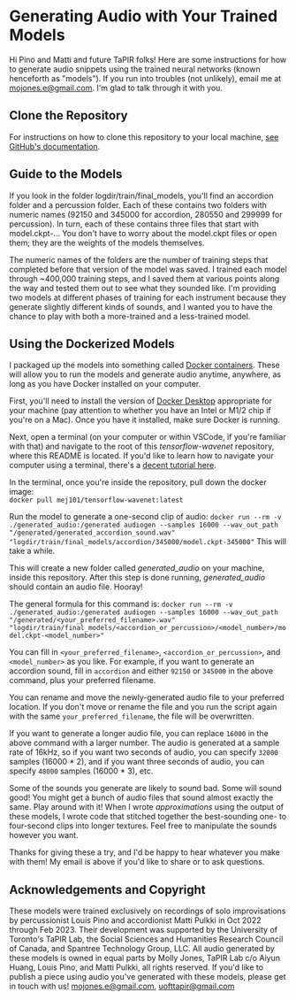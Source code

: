 # Generating Audio with Your Trained Models

Hi Pino and Matti and future TaPIR folks!  Here are some instructions for how to generate audio snippets using the trained neural networks (known henceforth as "models").  If you run into troubles (not unlikely), email me at mojones.e@gmail.com.  I'm glad to talk through it with you.

## Clone the Repository

For instructions on how to clone this repository to your local machine, [see GitHub's documentation](https://docs.github.com/en/repositories/creating-and-managing-repositories/cloning-a-repository).

## Guide to the Models

If you look in the folder logdir/train/final_models, you'll find an accordion folder and a percussion folder.  Each of these contains two folders with numeric names (92150 and 345000 for accordion, 280550 and 299999 for percussion).  In turn, each of these contains three files that start with model.ckpt-...  You don't have to worry about the model.ckpt files or open them; they are the weights of the models themselves.

The numeric names of the folders are the number of training steps that completed before that version of the model was saved.  I trained each model through ~400,000 training steps, and I saved them at various points along the way and tested them out to see what they sounded like.  I'm providing two models at different phases of training for each instrument because they generate slightly different kinds of sounds, and I wanted you to have the chance to play with both a more-trained and a less-trained model.

## Using the Dockerized Models

I packaged up the models into something called [Docker containers](https://www.docker.com/resources/what-container/).  These will allow you to run the models and generate audio anytime, anywhere, as long as you have Docker installed on your computer.

First, you'll need to install the version of [Docker Desktop](https://www.docker.com/products/docker-desktop/) appropriate for your machine (pay attention to whether you have an Intel or M1/2 chip if you're on a Mac).  Once you have it installed, make sure Docker is running.

Next, open a terminal (on your computer or within VSCode, if you're familiar with that) and navigate to the root of this *tensorflow-wavenet* repository, where this README is located.  If you'd like to learn how to navigate your computer using a terminal, there's a [decent tutorial here](https://terminalcheatsheet.com/guides/navigate-terminal#lets-get-started).

In the terminal, once you're inside the repository, pull down the docker image:<br>
`docker pull mej101/tensorflow-wavenet:latest`

Run the model to generate a one-second clip of audio:
`docker run --rm -v ./generated_audio:/generated audiogen --samples 16000 --wav_out_path "/generated/generated_accordion_sound.wav" "logdir/train/final_models/accordion/345000/model.ckpt-345000"`
This will take a while.

This will create a new folder called *generated_audio* on your machine, inside this repository.
After this step is done running, *generated_audio* should contain an audio file.  Hooray!

The general formula for this command is:
`docker run --rm -v ./generated_audio:/generated audiogen --samples 16000 --wav_out_path "/generated/<your_preferred_filename>.wav" "logdir/train/final_models/<accordion_or_percussion>/<model_number>/model.ckpt-<model_number>"`

You can fill in `<your_preferred_filename>`, `<accordion_or_percussion>`, and `<model_number>` as you like.  For example, if you want to generate an accordion sound, fill in `accordion` and either `92150` or `345000` in the above command, plus your preferred filename.

You can rename and move the newly-generated audio file to your preferred location.  If you don't move or rename the file and you run the script again with the same `your_preferred_filename`, the file will be overwritten.

If you want to generate a longer audio file, you can replace `16000` in the above command with a larger number.  The audio is generated at a sample rate of 16kHz, so if you want two seconds of audio, you can specify `32000` samples (16000 * 2), and if you want three seconds of audio, you can specify `48000` samples (16000 * 3), etc.

Some of the sounds you generate are likely to sound bad.  Some will sound good!  You might get a bunch of audio files that sound almost exactly the same.  Play around with it!  When I wrote *approximations* using the output of these models, I wrote code that stitched together the best-sounding one- to four-second clips into longer textures.  Feel free to manipulate the sounds however you want.  

Thanks for giving these a try, and I'd be happy to hear whatever you make with them!  My email is above if you'd like to share or to ask questions.

## Acknowledgements and Copyright

These models were trained exclusively on recordings of solo improvisations by percussionist Louis Pino and accordionist Matti Pulkki in Oct 2022 through Feb 2023.  Their development was supported by the University of Toronto's TaPIR Lab, the Social Sciences and Humanities Research Council of Canada, and Spantree Technology Group, LLC.  All audio generated by these models is owned in equal parts by Molly Jones, TaPIR Lab c/o Aiyun Huang, Louis Pino, and Matti Pulkki, all rights reserved.  If you'd like to publish a piece using audio you've generated with these models, please get in touch with us!  mojones.e@gmail.com, uofttapir@gmail.com

<!-- ## DEPRECATED: The below is no longer true, keeping it for future reference -->
<!-- To download our generated sound to local, we have to mount a dummy container to the volume and pull out the contents.

```bash
docker run -d --rm --name dummy -v generated_audio:/generated alpine tail -f /dev/null
docker cp dummy:/generated_audio/generated_percussion_299999.wav /Users/mollyejones/Music/TaPIR_lab_2022_23/tensorflow-wavenet-v2/generated_audio
docker stop dummy
```
-->